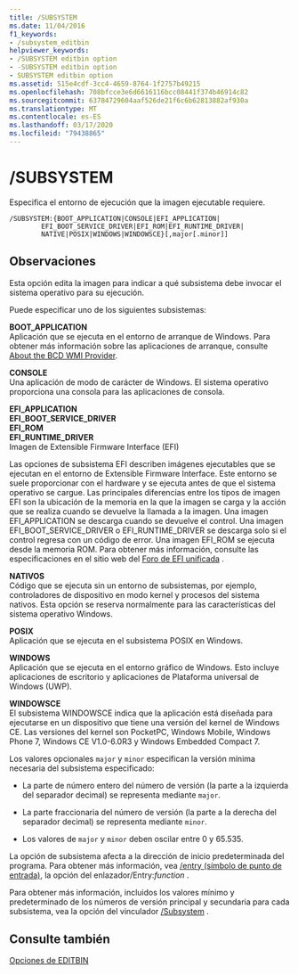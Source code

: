 ```yaml
---
title: /SUBSYSTEM
ms.date: 11/04/2016
f1_keywords:
- /subsystem_editbin
helpviewer_keywords:
- /SUBSYSTEM editbin option
- -SUBSYSTEM editbin option
- SUBSYSTEM editbin option
ms.assetid: 515e4cdf-3cc4-4659-8764-1f2757b49215
ms.openlocfilehash: 708bfcce3e6d6616116bcc08441f374b46914c82
ms.sourcegitcommit: 63784729604aaf526de21f6c6b62813882af930a
ms.translationtype: MT
ms.contentlocale: es-ES
ms.lasthandoff: 03/17/2020
ms.locfileid: "79438865"
---
```

# <a name="subsystem"></a>/SUBSYSTEM

Especifica el entorno de ejecución que la imagen ejecutable requiere.

```
/SUBSYSTEM:{BOOT_APPLICATION|CONSOLE|EFI_APPLICATION|
        EFI_BOOT_SERVICE_DRIVER|EFI_ROM|EFI_RUNTIME_DRIVER|
        NATIVE|POSIX|WINDOWS|WINDOWSCE}[,major[.minor]]
```

## <a name="remarks"></a>Observaciones

Esta opción edita la imagen para indicar a qué subsistema debe invocar el sistema operativo para su ejecución.

Puede especificar uno de los siguientes subsistemas:

**BOOT_APPLICATION**<br/>
Aplicación que se ejecuta en el entorno de arranque de Windows. Para obtener más información sobre las aplicaciones de arranque, consulte [About the BCD WMI Provider](/previous-versions/windows/desktop/bcd/about-bcd).

**CONSOLE**<br/>
Una aplicación de modo de carácter de Windows. El sistema operativo proporciona una consola para las aplicaciones de consola.

**EFI_APPLICATION**<br/>
**EFI_BOOT_SERVICE_DRIVER**<br/>
**EFI_ROM**<br/>
**EFI_RUNTIME_DRIVER**<br/>
Imagen de Extensible Firmware Interface (EFI)

Las opciones de subsistema EFI describen imágenes ejecutables que se ejecutan en el entorno de Extensible Firmware Interface. Este entorno se suele proporcionar con el hardware y se ejecuta antes de que el sistema operativo se cargue. Las principales diferencias entre los tipos de imagen EFI son la ubicación de la memoria en la que la imagen se carga y la acción que se realiza cuando se devuelve la llamada a la imagen. Una imagen EFI_APPLICATION se descarga cuando se devuelve el control. Una imagen EFI_BOOT_SERVICE_DRIVER o EFI_RUNTIME_DRIVER se descarga solo si el control regresa con un código de error. Una imagen EFI_ROM se ejecuta desde la memoria ROM. Para obtener más información, consulte las especificaciones en el sitio web del [Foro de EFI unificada](https://www.uefi.org/) .

**NATIVOS**<br/>
Código que se ejecuta sin un entorno de subsistemas, por ejemplo, controladores de dispositivo en modo kernel y procesos del sistema nativos. Esta opción se reserva normalmente para las características del sistema operativo Windows.

**POSIX**<br/>
Aplicación que se ejecuta en el subsistema POSIX en Windows.

**WINDOWS**<br/>
Aplicación que se ejecuta en el entorno gráfico de Windows. Esto incluye aplicaciones de escritorio y aplicaciones de Plataforma universal de Windows (UWP).

**WINDOWSCE**<br/>
El subsistema WINDOWSCE indica que la aplicación está diseñada para ejecutarse en un dispositivo que tiene una versión del kernel de Windows CE. Las versiones del kernel son PocketPC, Windows Mobile, Windows Phone 7, Windows CE V1.0-6.0R3 y Windows Embedded Compact 7.

Los valores opcionales `major` y `minor` especifican la versión mínima necesaria del subsistema especificado:

- La parte de número entero del número de versión (la parte a la izquierda del separador decimal) se representa mediante `major`.

- La parte fraccionaria del número de versión (la parte a la derecha del separador decimal) se representa mediante `minor`.

- Los valores de `major` y `minor` deben oscilar entre 0 y 65.535.

La opción de subsistema afecta a la dirección de inicio predeterminada del programa. Para obtener más información, vea [/entry (símbolo de punto de entrada)](entry-entry-point-symbol.md), la opción del enlazador/Entry:*function* .

Para obtener más información, incluidos los valores mínimo y predeterminado de los números de versión principal y secundaria para cada subsistema, vea la opción del vinculador [/Subsystem](subsystem-specify-subsystem.md) .

## <a name="see-also"></a>Consulte también

[Opciones de EDITBIN](editbin-options.md)
